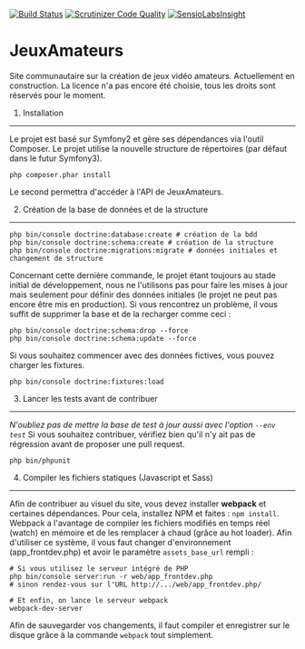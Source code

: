 [![Build Status](https://travis-ci.org/JeuxAmateurs/website.svg?branch=master)](https://travis-ci.org/JeuxAmateurs/website)
[![Scrutinizer Code Quality](https://scrutinizer-ci.com/g/JeuxAmateurs/website/badges/quality-score.png?b=master)](https://scrutinizer-ci.com/g/JeuxAmateurs/website/?branch=master)
[![SensioLabsInsight](https://insight.sensiolabs.com/projects/d149893e-b9ec-4689-ae99-3363332b1aae/mini.png)](https://insight.sensiolabs.com/projects/d149893e-b9ec-4689-ae99-3363332b1aae)

JeuxAmateurs
============

Site communautaire sur la création de jeux vidéo amateurs. Actuellement en construction.
La licence n'a pas encore été choisie, tous les droits sont réservés pour le moment.

1) Installation
---------------

Le projet est basé sur Symfony2 et gère ses dépendances via l'outil Composer. Le projet utilise la nouvelle structure de répertoires (par défaut dans le futur Symfony3).

    php composer.phar install

Le second permettra d'accéder à l'API de JeuxAmateurs.

2) Création de la base de données et de la structure
----------------------------------------------------

    php bin/console doctrine:database:create # création de la bdd
    php bin/console doctrine:schema:create # création de la structure
    php bin/console doctrine:migrations:migrate # données initiales et changement de structure

Concernant cette dernière commande, le projet étant toujours au stade initial de développement, nous ne l'utilisons pas pour faire les mises à jour 
mais seulement pour définir des données initiales (le projet ne peut pas encore être mis en production).
Si vous rencontrez un problème, il vous suffit de supprimer la base et de la recharger comme ceci :

    php bin/console doctrine:schema:drop --force
    php bin/console doctrine:schema:update --force

Si vous souhaitez commencer avec des données fictives, vous pouvez charger les fixtures.

    php bin/console doctrine:fixtures:load
    
3) Lancer les tests avant de contribuer
---------------------------------------

*N'oubliez pas de mettre la base de test à jour aussi avec l'option ```--env test```*
Si vous souhaitez contribuer, vérifiez bien qu'il n'y ait pas de régression avant de proposer une pull request.

    php bin/phpunit
    
4) Compiler les fichiers statiques (Javascript et Sass)
-------------------------------------------------------

Afin de contribuer au visuel du site, vous devez installer **webpack** et certaines dépendances. Pour cela, installez NPM et faites : ```npm install```.
Webpack a l'avantage de compiler les fichiers modifiés en temps réel (watch) en mémoire et de les remplacer à chaud (grâce au hot loader). Afin d'utiliser ce système, il vous faut changer d'environnement (app_frontdev.php) et avoir le paramètre ```assets_base_url``` rempli :

    # Si vous utilisez le serveur intégré de PHP
    php bin/console server:run -r web/app_frontdev.php
    # sinon rendez-vous sur l'URL http://.../web/app_frontdev.php/
    
    # Et enfin, on lance le serveur webpack
    webpack-dev-server
    
Afin de sauvegarder vos changements, il faut compiler et enregistrer sur le disque grâce à la commande ```webpack``` tout simplement.
